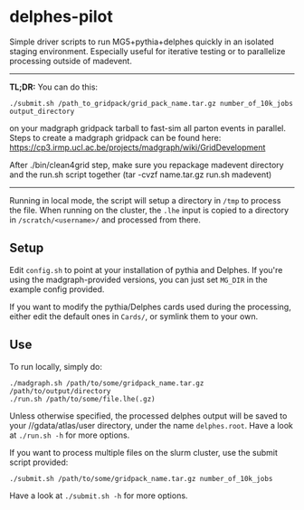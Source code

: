 # delphes-pilot

Simple driver scripts to run MG5+pythia+delphes quickly in an isolated staging environment.
Especially useful for iterative testing or to parallelize processing outside of madevent.

---
**TL;DR:** You can do this:
```
./submit.sh /path_to_gridpack/grid_pack_name.tar.gz number_of_10k_jobs output_directory
```
on your madgraph gridpack tarball to fast-sim all parton events in parallel. Steps to create a madgraph gridpack can be found here: https://cp3.irmp.ucl.ac.be/projects/madgraph/wiki/GridDevelopment

After ./bin/clean4grid step, make sure you repackage madevent directory and the run.sh script together (tar -cvzf name.tar.gz run.sh madevent)

---

Running in local mode, the script will setup a directory in `/tmp` to process the file.
When running on the cluster, the `.lhe` input is copied to a directory in `/scratch/<username>/` and processed from there.

## Setup
Edit `config.sh` to point at your installation of pythia and Delphes.
If you're using the madgraph-provided versions, you can just set `MG_DIR` in the example config provided.

If you want to modify the pythia/Delphes cards used during the processing, either edit the default ones in `Cards/`, or symlink them to your own.

## Use
To run locally, simply do:
```
./madgraph.sh /path/to/some/gridpack_name.tar.gz /path/to/output/directory
./run.sh /path/to/some/file.lhe(.gz)	
```

Unless otherwise specified, the processed delphes output will be saved to your //gdata/atlas/user directory, under the name `delphes.root`.
Have a look at `./run.sh -h` for more options.

If you want to process multiple files on the slurm cluster, use the submit script provided:
```
./submit.sh /path/to/some/gridpack_name.tar.gz number_of_10k_jobs
```						
Have a look at `./submit.sh -h` for more options.

